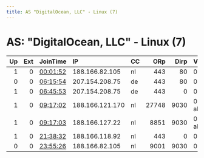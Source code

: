 ```yaml
---
title: AS "DigitalOcean, LLC" - Linux (7)
---
```


# AS: "DigitalOcean, LLC" - Linux (7)

|   Up |   Ext | JoinTime                                                                                            | IP              | CC   |   ORp |   Dirp | Version       | Contact   | Nickname     |   eFamMembers |
|-----:|------:|:----------------------------------------------------------------------------------------------------|:----------------|:-----|------:|-------:|:--------------|:----------|:-------------|--------------:|
|    1 |     0 | [00:01:52](https://metrics.torproject.org/rs.html#details/82D97D426A26A184D727A9A62270CE10C4BA1C9E) | 188.166.82.105  | nl   |   443 |     80 | 0.2.9.14      | None      | JanF         |             1 |
|    0 |     0 | [06:15:54](https://metrics.torproject.org/rs.html#details/AC41B8B86B57581F399563BBE7C2044B4F55AC84) | 207.154.208.75  | de   |   443 |     80 | 0.3.3.7       | None      | dUEbdhvxAHJ  |             1 |
|    1 |     0 | [06:45:53](https://metrics.torproject.org/rs.html#details/EEDF0B81C96AF0CD41EDCA50487FA38DCA7465D1) | 207.154.208.75  | de   |   443 |      0 | 0.3.3.7       | None      | dUEbdhvxAHJ  |             1 |
|    1 |     0 | [09:17:02](https://metrics.torproject.org/rs.html#details/559206A07D654BB2C7CCDACE1D4029077626C8C6) | 188.166.121.170 | nl   | 27748 |   9030 | 0.3.2.3-alpha | None      | PryerThirst  |             1 |
|    1 |     0 | [09:17:03](https://metrics.torproject.org/rs.html#details/8AF1ED4C591088A1DFB14EA602E2AEE53D7188A0) | 188.166.127.22  | nl   |  8851 |   9030 | 0.3.2.3-alpha | None      | BonusFntstic |             1 |
|    1 |     0 | [21:38:32](https://metrics.torproject.org/rs.html#details/1300227C422324E96B9D9E8E000678A7F7BFAB6F) | 188.166.118.92  | nl   |   443 |      0 | 0.2.9.14      | None      | JanF         |             1 |
|    0 |     0 | [23:55:26](https://metrics.torproject.org/rs.html#details/6D22831586DFD2E7E3A3AB576C60D120F90649A1) | 188.166.82.105  | nl   |  9001 |   9030 | 0.2.9.14      | None      | JanF         |             1 |
